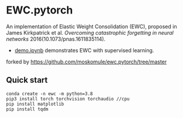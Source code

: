 # EWC.pytorch

An implementation of Elastic Weight Consolidation (EWC), proposed in James Kirkpatrick et al. *Overcoming catastrophic forgetting in neural networks* 2016(10.1073/pnas.1611835114).

* [demo.ipynb](demo.ipynb) demonstrates EWC with supervised learning. 

forked by https://github.com/moskomule/ewc.pytorch/tree/master

## Quick start
```
conda create -n ewc -m python=3.8
pip3 install torch torchvision torchaudio //cpu
pip install matplotlib
pip install tqdm
```